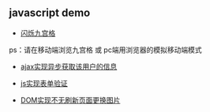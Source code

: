javascript demo
--

- [闪烁九宫格](https://chenjiezi.github.io/Js-Demo/task1/index.html)    

ps：请在移动端浏览九宫格 或 pc端用浏览器的模拟移动端模式  
    
- [ajax实现异步获取该用户的信息](https://chenjiezi.github.io/Js-Demo/task2/index.html)   

- [js实现表单验证](https://chenjiezi.github.io/Js-Demo/task3/index.html)      
- [DOM实现不无刷新页面更换图片](https://chenjiezi.github.io/Js-Demo/task4/index.html)

